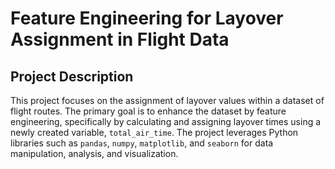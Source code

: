 # Feature Engineering for Layover Assignment in Flight Data

## Project Description
This project focuses on the assignment of layover values within a dataset of flight routes. The primary goal is to enhance the dataset by feature engineering, specifically by calculating and assigning layover times using a newly created variable, `total_air_time`. The project leverages Python libraries such as `pandas`, `numpy`, `matplotlib`, and `seaborn` for data manipulation, analysis, and visualization.


